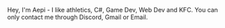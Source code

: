 Hey,
I'm Aepi - I like athletics, C#, Game Dev, Web Dev and KFC.
You can only contact me through Discord, Gmail or Email.

<!---
AePiii/AePiii is a ✨ special ✨ repository because its `README.md` (this file) appears on your GitHub profile.
You can click the Preview link to take a look at your changes.
--->

